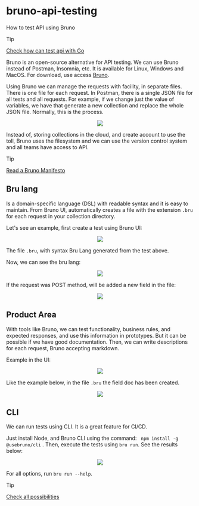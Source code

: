 # bruno-api-testing
How to test API using Bruno    

> [!TIP]  
> [Check how can test api with Go](test/readme.md)   


Bruno is an open-source alternative for API testing. We can use Bruno instead of Postman, Insomnia, etc. It is available for Linux, Windows and MacOS. For download, use access [Bruno](https://www.usebruno.com/).

Using Bruno we can manage the requests with facility, in separate files. There is one file for each request. In Postman, there is a single JSON file for all tests and all requests. For example, if we change just the value of variables, we have that generate a new collection and replace the whole JSON file. Normally, this is the process.    

<p align="center">
  <img src="./image/one-file-for-each-request.png" />
</p>



Instead of, storing collections in the cloud, and create account to use the toll, Bruno uses the filesystem and we can use the version control system and all teams have access to API.  

> [!TIP]  
> [Read a Bruno Manifesto](https://docs.usebruno.com/introduction/manifesto)   


##  Bru lang    

Is a domain-specific language (DSL) with readable syntax and it is easy to maintain. From Bruno UI, automatically creates a file with the extension `.bru` for each request in your collection directory.

Let's see an example, first create a test using Bruno UI:  

<p align="center">
  <img src="./image/bruno-get.png" />
</p>



The file `.bru`, with syntax Bru Lang generated from the test above.  

Now, we can see the bru lang:   

<p align="center">
  <img src="./image/bru-lang-get.png" />
</p>


If the request was POST method, will be added a new field in the file:   


<p align="center">
  <img src="./image/payload.png" />
</p>  



## Product Area     

With tools like Bruno, we can test functionality, business rules, and expected responses, and use this information in prototypes. But it can be possible if we have good documentation. Then, we can write descriptions for each request, Bruno accepting markdown.    

Example in the UI:    


<p align="center">
  <img src="./image/doc.png" />
</p> 



Like the example below, in the file `.bru` the field doc has been created.  

<p align="center">
  <img src="./image/docfile.png" />
</p> 



## CLI    

We can run tests using CLI. It is a great feature for CI/CD.  

Just install Node, and Bruno CLI using the command: ` npm install -g @usebruno/cli` . Then, execute the tests using `bru run`. See the results below:   


<p align="center">
  <img src="./image/cli.png" />
</p>  


For all options, run `bru run --help`.   


> [!TIP]  
> [Check all possibilities](https://docs.usebruno.com/bru-cli/overview)  

